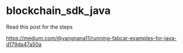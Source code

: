 # blockchain_sdk_java

Read this post for the steps

https://medium.com/@yangnana11/running-fabcar-examples-for-java-d179da47a50a
